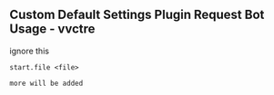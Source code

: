 ## Custom Default Settings Plugin Request Bot Usage - vvctre

ignore this

```
start.file <file>

more will be added
```